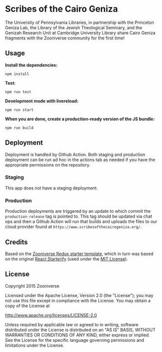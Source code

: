 # Scribes of the Cairo Geniza

The University of Pennsylvania Libraries, in partnership with the
Princeton Geniza Lab, the Library of the Jewish Theological Seminary, and the
Genizah Research Unit at Cambridge University Library share Cairo Geniza fragments
with the Zooniverse community for the first time!

## Usage

__Install the dependencies:__

`npm install`

__Test:__

```npm run test```

__Development mode with livereload:__

```npm run start```

__When you are done, create a production-ready version of the JS bundle:__

```npm run build```

## Deployment

Deployment is handled by Github Action. Both staging and production deployment can be run ad hoc in the actions tab as needed if you have the appropriate permissions on the repository.

### Staging

This app does not have a staging deployment.

### Production

Production deployments are triggered by an update to which commit the `production-release` tag is pointed to. This tag should be updated via chat ops and then a Github Action will run that builds and uploads the files to our cloud provider found at `https://www.scribesofthecairogeniza.org/`.

## Credits

Based on the [Zooniverse Redux starter template](https://github.com/zooniverse/zoo-reduxify/),
which in turn was based on the original [React Starterify](https://github.com/Granze/react-starterify)
(used under the [MIT License](http://opensource.org/licenses/MIT)).

## License

Copyright 2015 Zooniverse

Licensed under the Apache License, Version 2.0 (the "License");
you may not use this file except in compliance with the License.
You may obtain a copy of the License at

   http://www.apache.org/licenses/LICENSE-2.0

Unless required by applicable law or agreed to in writing, software
distributed under the License is distributed on an "AS IS" BASIS,
WITHOUT WARRANTIES OR CONDITIONS OF ANY KIND, either express or implied.
See the License for the specific language governing permissions and
limitations under the License.
